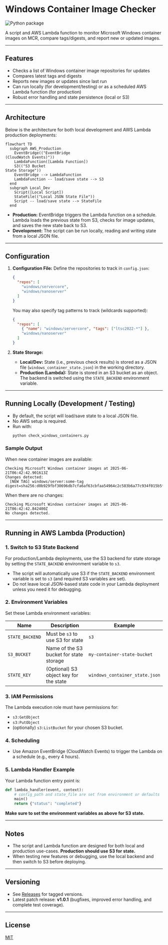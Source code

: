 # Windows Container Image Checker

![Python package](https://github.com/EmmanuelTsouris/windows-container-tracker/actions/workflows/python-tests.yml/badge.svg)

A script and AWS Lambda function to monitor Microsoft Windows container images on MCR, compare tags/digests, and report new or updated images.

---

## Features

- Checks a list of Windows container image repositories for updates
- Compares latest tags and digests
- Reports new images or updates since last run
- Can run locally (for development/testing) or as a scheduled AWS Lambda function (for production)
- Robust error handling and state persistence (local or S3)

---

## Architecture

Below is the architecture for both local development and AWS Lambda production deployments:

```mermaid
flowchart TD
  subgraph AWS_Production
    EventBridge(("EventBridge
(CloudWatch Events)"))
    LambdaFunction([Lambda Function])
    S3(("S3 Bucket
State Storage"))
    EventBridge --> LambdaFunction
    LambdaFunction -- load/save state --> S3
  end
  subgraph Local_Dev
    Script([Local Script])
    StateFile(("Local JSON State File"))
    Script -- load/save state --> StateFile
  end
```

- **Production:**
  EventBridge triggers the Lambda function on a schedule. Lambda loads the previous state from S3, checks for image updates, and saves the new state back to S3.
- **Development:**
  The script can be run locally, reading and writing state from a local JSON file.

---

## Configuration

1. **Configuration File:**
   Define the repositories to track in `config.json`:

   ```json
   {
     "repos": [
       "windows/servercore",
       "windows/nanoserver"
     ]
   }
   ```

   You may also specify tag patterns to track (wildcards supported):

   ```json
   {
     "repos": [
       { "name": "windows/servercore", "tags": ["ltsc2022-*"] },
       "windows/nanoserver"
     ]
   }
   ```

2. **State Storage:**
   - **Local/Dev:** State (i.e., previous check results) is stored as a JSON file (`windows_container_state.json`) in the working directory.
   - **Production (Lambda):** State is stored in an S3 bucket as an object. The backend is switched using the `STATE_BACKEND` environment variable.

---

## Running Locally (Development / Testing)

- By default, the script will load/save state to a local JSON file.
- No AWS setup is required.
- Run with:
  ```sh
  python check_windows_containers.py
  ```

### Sample Output

When new container images are available:

```text
Checking Microsoft Windows container images at 2025-06-21T06:42:42.901613Z
Changes detected:
  [NEW TAG] windows/server:some-tag digest=sha256:d0b929fbf30696db7cfa6af63cbfaa54964c2c583b6a77c934f015b5f3117fd1
```

When there are no changes:

```text
Checking Microsoft Windows container images at 2025-06-21T06:42:42.842400Z
No changes detected.
```

---

## Running in AWS Lambda (Production)

### 1. **Switch to S3 State Backend**

For production/Lambda deployments, use the S3 backend for state storage by setting the `STATE_BACKEND` environment variable to `s3`.

- The script will automatically use S3 if the `STATE_BACKEND` environment variable is set to `s3` (and required S3 variables are set).
- Do not leave local JSON-based state code in your Lambda deployment unless you need it for debugging.

### 2. **Environment Variables**

Set these Lambda environment variables:

| Name           | Description                               | Example                        |
|----------------|-------------------------------------------|--------------------------------|
| `STATE_BACKEND`| Must be `s3` to use S3 for state          | `s3`                           |
| `S3_BUCKET`    | Name of the S3 bucket for state storage   | `my-container-state-bucket`    |
| `STATE_KEY`    | (Optional) S3 object key for the state    | `windows_container_state.json` |

### 3. **IAM Permissions**

The Lambda execution role must have permissions for:
- `s3:GetObject`
- `s3:PutObject`
- (optionally) `s3:ListBucket`
for your chosen S3 bucket.

### 4. **Scheduling**

- Use Amazon EventBridge (CloudWatch Events) to trigger the Lambda on a schedule (e.g., every 4 hours).

### 5. **Lambda Handler Example**

Your Lambda function entry point is:
```python
def lambda_handler(event, context):
    # config_path and state_file are set from environment or defaults
    main()
    return {"status": "completed"}
```
**Make sure to set the environment variables as above for S3 state.**

---

## Notes

- The script and Lambda function are designed for both local and production use-cases. **Production should use S3 for state.**
- When testing new features or debugging, use the local backend and then switch to S3 before deploying.

---

## Versioning

- See [Releases](https://github.com/EmmanuelTsouris/windows-container-tracker/releases) for tagged versions.
- Latest patch release: **v1.0.1** (bugfixes, improved error handling, and complete test coverage).

---

## License

[MIT](LICENSE)
